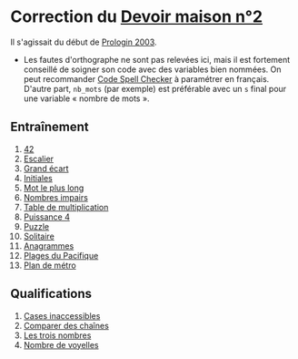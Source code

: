 # Correction du [Devoir maison n°2](../dm2.html)

Il s'agissait du début de [Prologin 2003](https://prologin.org/train/).

* Les fautes d'orthographe ne sont pas relevées ici, mais il est fortement conseillé de soigner son code avec des variables bien nommées. On peut recommander [Code Spell Checker](https://open-vsx.org/extension/streetsidesoftware/code-spell-checker) à paramétrer en français. D'autre part, `nb_mots` (par exemple) est préférable avec un `s` final pour une variable « nombre de mots ».

## Entraînement

1. [42](E1.html)
2. [Escalier](E2.html)
3. [Grand écart](E3.html)
4. [Initiales](E4.html)
5. [Mot le plus long](E5.html)
6. [Nombres impairs](E6.html)
7. [Table de multiplication](E7.html)
8. [Puissance 4](E8.html)
9. [Puzzle](E9.html)
10. [Solitaire](E10.html)
11. [Anagrammes](E11.html)
12. [Plages du Pacifique](E12.html)
13. [Plan de métro](E13.html)

## Qualifications

1. [Cases inaccessibles](Q1.html)
2. [Comparer des chaînes](Q2.html)
3. [Les trois nombres](Q3.html)
4. [Nombre de voyelles](Q4.html)
